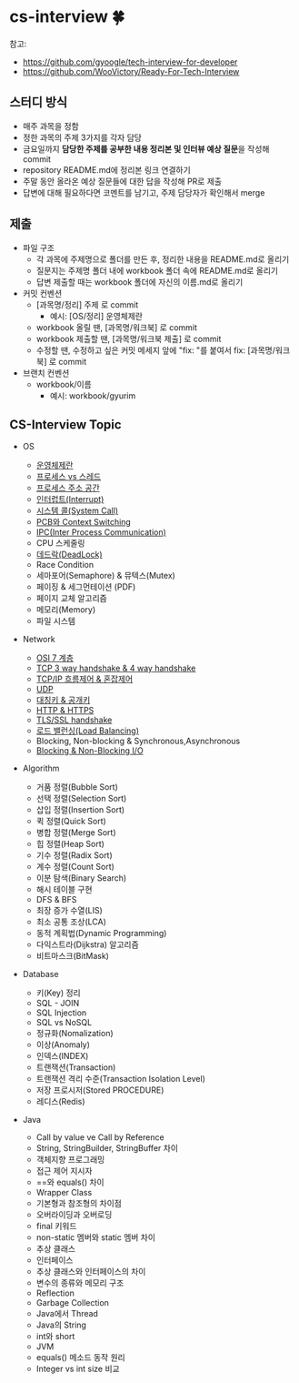 # cs-interview 🍀
참고: 
- https://github.com/gyoogle/tech-interview-for-developer
- https://github.com/WooVictory/Ready-For-Tech-Interview

## 스터디 방식
- 매주 과목을 정함
- 정한 과목의 주제 3가지를 각자 담당
- 금요일까지 **담당한 주제를 공부한 내용 정리본 및 인터뷰 예상 질문**을 작성해 commit
- repository README.md에 정리본 링크 연결하기 
- 주말 동안 올라온 예상 질문들에 대한 답을 작성해 PR로 제출
- 답변에 대해 필요하다면 코멘트를 남기고, 주제 담당자가 확인해서 merge 

## 제출
- 파일 구조
    - 각 과목에 주제명으로 폴더를 만든 후, 정리한 내용을 README.md로 올리기 
    - 질문지는 주제명 폴더 내에 workbook 폴더 속에 README.md로 올리기
    - 답변 제출할 때는 workbook 폴더에 자신의 이름.md로 올리기
- 커밋 컨벤션
    - [과목명/정리] 주제 로 commit
        - 예시: [OS/정리] 운영체제란
    - workbook 올릴 땐, [과목명/워크북] 로 commit
    - workbook 제출할 땐, [과목명/워크북 제출] 로 commit
    - 수정할 땐, 수정하고 싶은 커밋 메세지 앞에 "fix: "를 붙여서 fix: [과목명/워크북] 로 commit
- 브랜치 컨벤션
    - workbook/이름 
        - 예시: workbook/gyurim
## CS-Interview Topic 
- OS
    - [운영체제란](https://github.com/cs-interview-by-us/cs-interview/tree/main/OS/%EC%9A%B4%EC%98%81%EC%B2%B4%EC%A0%9C%EB%9E%80)
    - [프로세스 vs 스레드](https://github.com/cs-interview-by-us/cs-interview/tree/main/OS/%ED%94%84%EB%A1%9C%EC%84%B8%EC%8A%A4%20vs%20%EC%8A%A4%EB%A0%88%EB%93%9C) 
    - [프로세스 주소 공간](https://github.com/cs-interview-by-us/cs-interview/tree/main/OS/%ED%94%84%EB%A1%9C%EC%84%B8%EC%8A%A4%20%EC%A3%BC%EC%86%8C%EA%B3%B5%EA%B0%84)
    - [인터럽트(Interrupt)](https://github.com/cs-interview-by-us/cs-interview/tree/main/OS/%EC%9D%B8%ED%84%B0%EB%9F%BD%ED%8A%B8(Interrupt))
    - [시스템 콜(System Call)](https://github.com/cs-interview-by-us/cs-interview/tree/main/OS/%EC%8B%9C%EC%8A%A4%ED%85%9C%20%EC%BD%9C(System%20Call))
    - [PCB와 Context Switching](https://github.com/cs-interview-by-us/cs-interview/tree/main/OS/PCB%EC%99%80%20Context%20Switching)
    - [IPC(Inter Process Communication)](https://github.com/cs-interview-by-us/cs-interview/tree/main/OS/IPC(Inter%20Process%20Communication))
    - CPU 스케줄링
    - [데드락(DeadLock)](https://github.com/cs-interview-by-us/cs-interview/tree/main/OS/%EB%8D%B0%EB%93%9C%EB%9D%BD(DeadLock))
    - Race Condition
    - 세마포어(Semaphore) & 뮤텍스(Mutex)
    - 페이징 & 세그먼테이션 (PDF)
    - 페이지 교체 알고리즘
    - 메모리(Memory)
    - 파일 시스템

- Network
    - [OSI 7 계층](https://github.com/cs-interview-by-us/cs-interview/tree/main/Network/OSI%207%20%EA%B3%84%EC%B8%B5)
    - [TCP 3 way handshake & 4 way handshake](https://github.com/cs-interview-by-us/cs-interview/tree/main/Network/TCP%203%20way%20handshake%20%26%204%20way%20handshake)
    - [TCP/IP 흐름제어 & 혼잡제어](https://github.com/cs-interview-by-us/cs-interview/tree/main/Network/TCP%20IP%20%ED%9D%90%EB%A6%84%EC%A0%9C%EC%96%B4%20%26%20%ED%98%BC%EC%9E%A1%EC%A0%9C%EC%96%B4)
    - [UDP](https://github.com/cs-interview-by-us/cs-interview/tree/main/Network/UDP)
    - [대칭키 & 공개키](https://github.com/cs-interview-by-us/cs-interview/tree/main/Network/%EB%8C%80%EC%B9%AD%ED%82%A4%20%26%20%EA%B3%B5%EA%B0%9C%ED%82%A4)
    - [HTTP & HTTPS](https://github.com/cs-interview-by-us/cs-interview/tree/main/Network/HTTP%20%26%20HTTPS)
    - [TLS/SSL handshake](https://github.com/cs-interview-by-us/cs-interview/tree/main/Network/TLS%20%26%20SSL%20handshake)
    - [로드 밸런싱(Load Balancing)](https://github.com/cs-interview-by-us/cs-interview/tree/main/Network/%EB%A1%9C%EB%93%9C%EB%B0%B8%EB%9F%B0%EC%8B%B1(Load%20Balancing))
    - Blocking, Non-blocking & Synchronous,Asynchronous
    - [Blocking & Non-Blocking I/O](https://github.com/cs-interview-by-us/cs-interview/tree/main/Network/Blocking%20%26%20Non-Blocking%20IO)

- Algorithm
    - 거품 정렬(Bubble Sort)
    * 선택 정렬(Selection Sort)
    * 삽입 정렬(Insertion Sort)
    * 퀵 정렬(Quick Sort)
    * 병합 정렬(Merge Sort)
    * 힙 정렬(Heap Sort)
    * 기수 정렬(Radix Sort)
    * 계수 정렬(Count Sort)
    * 이분 탐색(Binary Search)
    * 해시 테이블 구현
    * DFS & BFS
    * 최장 증가 수열(LIS)
    * 최소 공통 조상(LCA)
    * 동적 계획법(Dynamic Programming)
    * 다익스트라(Dijkstra) 알고리즘
    * 비트마스크(BitMask)

- Database
    - 키(Key) 정리
    * SQL - JOIN
    * SQL Injection
    * SQL vs NoSQL
    * 정규화(Nomalization)
    * 이상(Anomaly)
    * 인덱스(INDEX)
    * 트랜잭션(Transaction)
    * 트랜잭션 격리 수준(Transaction Isolation Level)
    * 저장 프로시저(Stored PROCEDURE)
    * 레디스(Redis)
   
- Java
    * Call by value ve Call by Reference
    * String, StringBuilder, StringBuffer 차이
    * 객체지향 프로그래밍
    * 접근 제어 지시자
    * ==와 equals() 차이
    * Wrapper Class
    * 기본형과 참조형의 차이점
    * 오버라이딩과 오버로딩
    * final 키워드
    * non-static 멤버와 static 멤버 차이
    * 추상 클래스
    * 인터페이스
    * 추상 클래스와 인터페이스의 차이
    * 변수의 종류와 메모리 구조
    * Reflection
    * Garbage Collection
    * Java에서 Thread
    * Java의 String
    * int와 short
    * JVM
    * equals() 메소드 동작 원리
    * Integer vs int size 비교
